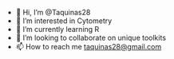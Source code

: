 - 👋 Hi, I’m @Taquinas28
- 👀 I’m interested in Cytometry
- 🌱 I’m currently learning R
- 💞️ I’m looking to collaborate on unique toolkits
- 📫 How to reach me taquinas28@gmail.com

<!---
Taquinas28/Taquinas28 is a ✨ special ✨ repository because its `README.md` (this file) appears on your GitHub profile.
You can click the Preview link to take a look at your changes.
--->
